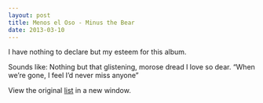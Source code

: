 ```yaml
---
layout: post
title: Menos el Oso - Minus the Bear
date: 2013-03-10
---
```


I have nothing to declare but my esteem for this album.

Sounds like: Nothing but that glistening, morose dread I love so dear.
“When we’re gone, I feel I’d never miss anyone”

View the original
[list](https://docs.google.com/spreadsheet/pub?key=0ArDppihwaWa6dFdaeV9pOXNTeERqbWVFTFp5bWFuNmc&output=html) in a
new window.

